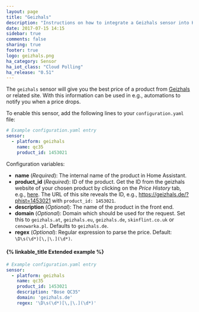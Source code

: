 ```yaml
---
layout: page
title: "Geizhals"
description: "Instructions on how to integrate a Geizhals sensor into Home Assistant."
date: 2017-07-15 14:15
sidebar: true
comments: false
sharing: true
footer: true
logo: geizhals.png
ha_category: Sensor
ha_iot_class: "Cloud Polling"
ha_release: "0.51"
---
```



The `geizhals` sensor will give you the best price of a product from [Geizhals](https://geizhals.de) or related site. With this information can be used in e.g., automations to notify you when a price drops.

To enable this sensor, add the following lines to your `configuration.yaml` file:

```yaml
# Example configuration.yaml entry
sensor:
  - platform: geizhals
    name: qc35
    product_id: 1453021
```

Configuration variables:

- **name** (*Required*): The internal name of the product in Home Assistant.
- **product_id** (*Required*): ID of the product. Get the ID from the geizhals website of your chosen product by clicking on the *Price History* tab, e.g., [here](https://geizhals.de/?phist=1453021). The URL of this site reveals the ID, e.g., <https://geizhals.de/?phist=1453021> with `product_id: 1453021`.
- **description** (*Optional*): The name of the product in the front end.
- **domain** (*Optional*): Domain which should be used for the request. Set this to `geizhals.at`, `geizhals.eu`, `geizhals.de`, `skinflint.co.uk` or `cenowarka.pl`. Defaults to `geizhals.de`.
- **regex** (*Optional*): Regular expression to parse the price. Default: `\D\s(\d*)[\,|\.](\d*)`.

#### {% linkable_title Extended example %}

```yaml
# Example configuration.yaml entry
sensor:
  - platform: geizhals
    name: qc35
    product_id: 1453021
    description: "Bose QC35"
    domain: 'geizhals.de'
    regex: '\D\s(\d*)[\,|\.](\d*)'
```
